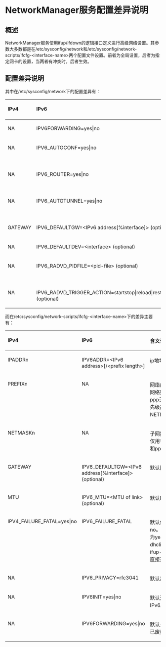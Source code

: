 # NetworkManager服务配置差异说明<a name="ZH-CN_TOPIC_0229622792"></a>

## 概述<a name="zh-cn_topic_0161841799_zh-cn_topic_0159175469_section15457154213251"></a>

NetworkManager服务使用ifup/ifdown的逻辑接口定义进行高级网络设置。其参数大多数都是在/etc/sysconfig/network和/etc/sysconfig/network-scripts/ifcfg-<interface-name\>两个配置文件设置。前者为全局设置，后者为指定网卡的设置，当两者有冲突时，后者生效。

## 配置差异说明<a name="zh-cn_topic_0161841799_zh-cn_topic_0159175469_section125411051142511"></a>

其中在/etc/sysconfig/network下的配置差异有：

<a name="zh-cn_topic_0161841799_zh-cn_topic_0159175469_table376122593014"></a>
<table><thead align="left"><tr id="zh-cn_topic_0161841799_zh-cn_topic_0159175469_row16343172516309"><th class="cellrowborder" valign="top" width="23.002300230023003%" id="mcps1.1.4.1.1"><p id="zh-cn_topic_0161841799_zh-cn_topic_0159175469_p1934452593010"><a name="zh-cn_topic_0161841799_zh-cn_topic_0159175469_p1934452593010"></a><a name="zh-cn_topic_0161841799_zh-cn_topic_0159175469_p1934452593010"></a><strong id="zh-cn_topic_0161841799_zh-cn_topic_0159175469_b1059113443114"><a name="zh-cn_topic_0161841799_zh-cn_topic_0159175469_b1059113443114"></a><a name="zh-cn_topic_0161841799_zh-cn_topic_0159175469_b1059113443114"></a>IPv4</strong></p>
</th>
<th class="cellrowborder" valign="top" width="40.564056405640564%" id="mcps1.1.4.1.2"><p id="zh-cn_topic_0161841799_zh-cn_topic_0159175469_p14344152593019"><a name="zh-cn_topic_0161841799_zh-cn_topic_0159175469_p14344152593019"></a><a name="zh-cn_topic_0161841799_zh-cn_topic_0159175469_p14344152593019"></a><strong id="zh-cn_topic_0161841799_zh-cn_topic_0159175469_b146313473111"><a name="zh-cn_topic_0161841799_zh-cn_topic_0159175469_b146313473111"></a><a name="zh-cn_topic_0161841799_zh-cn_topic_0159175469_b146313473111"></a>IPv6</strong></p>
</th>
<th class="cellrowborder" valign="top" width="36.43364336433643%" id="mcps1.1.4.1.3"><p id="zh-cn_topic_0161841799_zh-cn_topic_0159175469_p13344152533019"><a name="zh-cn_topic_0161841799_zh-cn_topic_0159175469_p13344152533019"></a><a name="zh-cn_topic_0161841799_zh-cn_topic_0159175469_p13344152533019"></a><strong id="zh-cn_topic_0161841799_zh-cn_topic_0159175469_b146511349319"><a name="zh-cn_topic_0161841799_zh-cn_topic_0159175469_b146511349319"></a><a name="zh-cn_topic_0161841799_zh-cn_topic_0159175469_b146511349319"></a>含义说明</strong></p>
</th>
</tr>
</thead>
<tbody><tr id="zh-cn_topic_0161841799_zh-cn_topic_0159175469_row934415256301"><td class="cellrowborder" valign="top" width="23.002300230023003%" headers="mcps1.1.4.1.1 "><p id="zh-cn_topic_0161841799_zh-cn_topic_0159175469_p16344192543016"><a name="zh-cn_topic_0161841799_zh-cn_topic_0159175469_p16344192543016"></a><a name="zh-cn_topic_0161841799_zh-cn_topic_0159175469_p16344192543016"></a>NA</p>
</td>
<td class="cellrowborder" valign="top" width="40.564056405640564%" headers="mcps1.1.4.1.2 "><p id="zh-cn_topic_0161841799_zh-cn_topic_0159175469_p1334482573012"><a name="zh-cn_topic_0161841799_zh-cn_topic_0159175469_p1334482573012"></a><a name="zh-cn_topic_0161841799_zh-cn_topic_0159175469_p1334482573012"></a>IPV6FORWARDING=yes|no</p>
</td>
<td class="cellrowborder" valign="top" width="36.43364336433643%" headers="mcps1.1.4.1.3 "><p id="zh-cn_topic_0161841799_zh-cn_topic_0159175469_p934414251302"><a name="zh-cn_topic_0161841799_zh-cn_topic_0159175469_p934414251302"></a><a name="zh-cn_topic_0161841799_zh-cn_topic_0159175469_p934414251302"></a>IPv6转发，默认不转发。</p>
</td>
</tr>
<tr id="zh-cn_topic_0161841799_zh-cn_topic_0159175469_row1344122517308"><td class="cellrowborder" valign="top" width="23.002300230023003%" headers="mcps1.1.4.1.1 "><p id="zh-cn_topic_0161841799_zh-cn_topic_0159175469_p9344152513303"><a name="zh-cn_topic_0161841799_zh-cn_topic_0159175469_p9344152513303"></a><a name="zh-cn_topic_0161841799_zh-cn_topic_0159175469_p9344152513303"></a>NA</p>
</td>
<td class="cellrowborder" valign="top" width="40.564056405640564%" headers="mcps1.1.4.1.2 "><p id="zh-cn_topic_0161841799_zh-cn_topic_0159175469_p123441025123013"><a name="zh-cn_topic_0161841799_zh-cn_topic_0159175469_p123441025123013"></a><a name="zh-cn_topic_0161841799_zh-cn_topic_0159175469_p123441025123013"></a>IPV6_AUTOCONF=yes|no</p>
</td>
<td class="cellrowborder" valign="top" width="36.43364336433643%" headers="mcps1.1.4.1.3 "><p id="zh-cn_topic_0161841799_zh-cn_topic_0159175469_p1134418258307"><a name="zh-cn_topic_0161841799_zh-cn_topic_0159175469_p1134418258307"></a><a name="zh-cn_topic_0161841799_zh-cn_topic_0159175469_p1134418258307"></a>IPv6转发打开是no，否则是yes。</p>
</td>
</tr>
<tr id="zh-cn_topic_0161841799_zh-cn_topic_0159175469_row3344325173018"><td class="cellrowborder" valign="top" width="23.002300230023003%" headers="mcps1.1.4.1.1 "><p id="zh-cn_topic_0161841799_zh-cn_topic_0159175469_p9344725143019"><a name="zh-cn_topic_0161841799_zh-cn_topic_0159175469_p9344725143019"></a><a name="zh-cn_topic_0161841799_zh-cn_topic_0159175469_p9344725143019"></a>NA</p>
</td>
<td class="cellrowborder" valign="top" width="40.564056405640564%" headers="mcps1.1.4.1.2 "><p id="zh-cn_topic_0161841799_zh-cn_topic_0159175469_p2344225183011"><a name="zh-cn_topic_0161841799_zh-cn_topic_0159175469_p2344225183011"></a><a name="zh-cn_topic_0161841799_zh-cn_topic_0159175469_p2344225183011"></a>IPV6_ROUTER=yes|no</p>
</td>
<td class="cellrowborder" valign="top" width="36.43364336433643%" headers="mcps1.1.4.1.3 "><p id="zh-cn_topic_0161841799_zh-cn_topic_0159175469_p113441425163010"><a name="zh-cn_topic_0161841799_zh-cn_topic_0159175469_p113441425163010"></a><a name="zh-cn_topic_0161841799_zh-cn_topic_0159175469_p113441425163010"></a>IPv6转发打开是yes，否则是no。</p>
</td>
</tr>
<tr id="zh-cn_topic_0161841799_zh-cn_topic_0159175469_row173447253307"><td class="cellrowborder" valign="top" width="23.002300230023003%" headers="mcps1.1.4.1.1 "><p id="zh-cn_topic_0161841799_zh-cn_topic_0159175469_p534417251308"><a name="zh-cn_topic_0161841799_zh-cn_topic_0159175469_p534417251308"></a><a name="zh-cn_topic_0161841799_zh-cn_topic_0159175469_p534417251308"></a>NA</p>
</td>
<td class="cellrowborder" valign="top" width="40.564056405640564%" headers="mcps1.1.4.1.2 "><p id="zh-cn_topic_0161841799_zh-cn_topic_0159175469_p8344132563010"><a name="zh-cn_topic_0161841799_zh-cn_topic_0159175469_p8344132563010"></a><a name="zh-cn_topic_0161841799_zh-cn_topic_0159175469_p8344132563010"></a>IPV6_AUTOTUNNEL=yes|no</p>
</td>
<td class="cellrowborder" valign="top" width="36.43364336433643%" headers="mcps1.1.4.1.3 "><p id="zh-cn_topic_0161841799_zh-cn_topic_0159175469_p1634492520303"><a name="zh-cn_topic_0161841799_zh-cn_topic_0159175469_p1634492520303"></a><a name="zh-cn_topic_0161841799_zh-cn_topic_0159175469_p1634492520303"></a>指定Tunnel为自动隧道模式，默认是no。</p>
</td>
</tr>
<tr id="zh-cn_topic_0161841799_zh-cn_topic_0159175469_row93441325113014"><td class="cellrowborder" valign="top" width="23.002300230023003%" headers="mcps1.1.4.1.1 "><p id="zh-cn_topic_0161841799_zh-cn_topic_0159175469_p5344192543017"><a name="zh-cn_topic_0161841799_zh-cn_topic_0159175469_p5344192543017"></a><a name="zh-cn_topic_0161841799_zh-cn_topic_0159175469_p5344192543017"></a>GATEWAY</p>
</td>
<td class="cellrowborder" valign="top" width="40.564056405640564%" headers="mcps1.1.4.1.2 "><p id="zh-cn_topic_0161841799_zh-cn_topic_0159175469_p234515256308"><a name="zh-cn_topic_0161841799_zh-cn_topic_0159175469_p234515256308"></a><a name="zh-cn_topic_0161841799_zh-cn_topic_0159175469_p234515256308"></a>IPV6_DEFAULTGW=&lt;IPv6 address[%interface]&gt; (optional)</p>
</td>
<td class="cellrowborder" valign="top" width="36.43364336433643%" headers="mcps1.1.4.1.3 "><p id="zh-cn_topic_0161841799_zh-cn_topic_0159175469_p103451125123015"><a name="zh-cn_topic_0161841799_zh-cn_topic_0159175469_p103451125123015"></a><a name="zh-cn_topic_0161841799_zh-cn_topic_0159175469_p103451125123015"></a>在IPv6中设置默认网关。</p>
</td>
</tr>
<tr id="zh-cn_topic_0161841799_zh-cn_topic_0159175469_row1234519256301"><td class="cellrowborder" valign="top" width="23.002300230023003%" headers="mcps1.1.4.1.1 "><p id="zh-cn_topic_0161841799_zh-cn_topic_0159175469_p334511251304"><a name="zh-cn_topic_0161841799_zh-cn_topic_0159175469_p334511251304"></a><a name="zh-cn_topic_0161841799_zh-cn_topic_0159175469_p334511251304"></a>NA</p>
</td>
<td class="cellrowborder" valign="top" width="40.564056405640564%" headers="mcps1.1.4.1.2 "><p id="zh-cn_topic_0161841799_zh-cn_topic_0159175469_p9345122511309"><a name="zh-cn_topic_0161841799_zh-cn_topic_0159175469_p9345122511309"></a><a name="zh-cn_topic_0161841799_zh-cn_topic_0159175469_p9345122511309"></a>IPV6_DEFAULTDEV=&lt;interface&gt; (optional)</p>
</td>
<td class="cellrowborder" valign="top" width="36.43364336433643%" headers="mcps1.1.4.1.3 "><p id="zh-cn_topic_0161841799_zh-cn_topic_0159175469_p153457255303"><a name="zh-cn_topic_0161841799_zh-cn_topic_0159175469_p153457255303"></a><a name="zh-cn_topic_0161841799_zh-cn_topic_0159175469_p153457255303"></a>指定默认转发的网卡。</p>
</td>
</tr>
<tr id="zh-cn_topic_0161841799_zh-cn_topic_0159175469_row3345825183015"><td class="cellrowborder" valign="top" width="23.002300230023003%" headers="mcps1.1.4.1.1 "><p id="zh-cn_topic_0161841799_zh-cn_topic_0159175469_p1734518251306"><a name="zh-cn_topic_0161841799_zh-cn_topic_0159175469_p1734518251306"></a><a name="zh-cn_topic_0161841799_zh-cn_topic_0159175469_p1734518251306"></a>NA</p>
</td>
<td class="cellrowborder" valign="top" width="40.564056405640564%" headers="mcps1.1.4.1.2 "><p id="zh-cn_topic_0161841799_zh-cn_topic_0159175469_p0345325193012"><a name="zh-cn_topic_0161841799_zh-cn_topic_0159175469_p0345325193012"></a><a name="zh-cn_topic_0161841799_zh-cn_topic_0159175469_p0345325193012"></a>IPV6_RADVD_PIDFILE=&lt;pid-file&gt; (optional)</p>
</td>
<td class="cellrowborder" valign="top" width="36.43364336433643%" headers="mcps1.1.4.1.3 "><p id="zh-cn_topic_0161841799_zh-cn_topic_0159175469_p1034614253307"><a name="zh-cn_topic_0161841799_zh-cn_topic_0159175469_p1034614253307"></a><a name="zh-cn_topic_0161841799_zh-cn_topic_0159175469_p1034614253307"></a>默认ipv6_radvd_pid路径：/var/run/radvd/radvd.pid。</p>
</td>
</tr>
<tr id="zh-cn_topic_0161841799_zh-cn_topic_0159175469_row15346162518300"><td class="cellrowborder" valign="top" width="23.002300230023003%" headers="mcps1.1.4.1.1 "><p id="zh-cn_topic_0161841799_zh-cn_topic_0159175469_p15346125163015"><a name="zh-cn_topic_0161841799_zh-cn_topic_0159175469_p15346125163015"></a><a name="zh-cn_topic_0161841799_zh-cn_topic_0159175469_p15346125163015"></a>NA</p>
</td>
<td class="cellrowborder" valign="top" width="40.564056405640564%" headers="mcps1.1.4.1.2 "><p id="zh-cn_topic_0161841799_zh-cn_topic_0159175469_p13460257306"><a name="zh-cn_topic_0161841799_zh-cn_topic_0159175469_p13460257306"></a><a name="zh-cn_topic_0161841799_zh-cn_topic_0159175469_p13460257306"></a>IPV6_RADVD_TRIGGER_ACTION=startstop|reload|restart|SIGHUP (optional)</p>
</td>
<td class="cellrowborder" valign="top" width="36.43364336433643%" headers="mcps1.1.4.1.3 "><p id="zh-cn_topic_0161841799_zh-cn_topic_0159175469_p19346132573014"><a name="zh-cn_topic_0161841799_zh-cn_topic_0159175469_p19346132573014"></a><a name="zh-cn_topic_0161841799_zh-cn_topic_0159175469_p19346132573014"></a>radvd默认触发动作。</p>
</td>
</tr>
</tbody>
</table>

而在/etc/sysconfig/network-scripts/ifcfg-<interface-name\>下的差异主要有：

<a name="zh-cn_topic_0161841799_zh-cn_topic_0159175469_table4128225193017"></a>
<table><thead align="left"><tr id="zh-cn_topic_0161841799_zh-cn_topic_0159175469_row034692593015"><th class="cellrowborder" valign="top" width="23.36%" id="mcps1.1.4.1.1"><p id="zh-cn_topic_0161841799_zh-cn_topic_0159175469_p14346225143017"><a name="zh-cn_topic_0161841799_zh-cn_topic_0159175469_p14346225143017"></a><a name="zh-cn_topic_0161841799_zh-cn_topic_0159175469_p14346225143017"></a><strong id="zh-cn_topic_0161841799_zh-cn_topic_0159175469_b1766035020317"><a name="zh-cn_topic_0161841799_zh-cn_topic_0159175469_b1766035020317"></a><a name="zh-cn_topic_0161841799_zh-cn_topic_0159175469_b1766035020317"></a>IPv4</strong></p>
</th>
<th class="cellrowborder" valign="top" width="40.339999999999996%" id="mcps1.1.4.1.2"><p id="zh-cn_topic_0161841799_zh-cn_topic_0159175469_p15346132533012"><a name="zh-cn_topic_0161841799_zh-cn_topic_0159175469_p15346132533012"></a><a name="zh-cn_topic_0161841799_zh-cn_topic_0159175469_p15346132533012"></a><strong id="zh-cn_topic_0161841799_zh-cn_topic_0159175469_b3663175019313"><a name="zh-cn_topic_0161841799_zh-cn_topic_0159175469_b3663175019313"></a><a name="zh-cn_topic_0161841799_zh-cn_topic_0159175469_b3663175019313"></a>IPv6</strong></p>
</th>
<th class="cellrowborder" valign="top" width="36.3%" id="mcps1.1.4.1.3"><p id="zh-cn_topic_0161841799_zh-cn_topic_0159175469_p6346142517307"><a name="zh-cn_topic_0161841799_zh-cn_topic_0159175469_p6346142517307"></a><a name="zh-cn_topic_0161841799_zh-cn_topic_0159175469_p6346142517307"></a><strong id="zh-cn_topic_0161841799_zh-cn_topic_0159175469_b18664750163114"><a name="zh-cn_topic_0161841799_zh-cn_topic_0159175469_b18664750163114"></a><a name="zh-cn_topic_0161841799_zh-cn_topic_0159175469_b18664750163114"></a>含义说明</strong></p>
</th>
</tr>
</thead>
<tbody><tr id="zh-cn_topic_0161841799_zh-cn_topic_0159175469_row63465257306"><td class="cellrowborder" valign="top" width="23.36%" headers="mcps1.1.4.1.1 "><p id="zh-cn_topic_0161841799_zh-cn_topic_0159175469_p15346192519307"><a name="zh-cn_topic_0161841799_zh-cn_topic_0159175469_p15346192519307"></a><a name="zh-cn_topic_0161841799_zh-cn_topic_0159175469_p15346192519307"></a>IPADDRn</p>
</td>
<td class="cellrowborder" valign="top" width="40.339999999999996%" headers="mcps1.1.4.1.2 "><p id="zh-cn_topic_0161841799_zh-cn_topic_0159175469_p173461625163014"><a name="zh-cn_topic_0161841799_zh-cn_topic_0159175469_p173461625163014"></a><a name="zh-cn_topic_0161841799_zh-cn_topic_0159175469_p173461625163014"></a>IPV6ADDR=&lt;IPv6 address&gt;[/&lt;prefix length&gt;]</p>
</td>
<td class="cellrowborder" valign="top" width="36.3%" headers="mcps1.1.4.1.3 "><p id="zh-cn_topic_0161841799_zh-cn_topic_0159175469_p133461225173019"><a name="zh-cn_topic_0161841799_zh-cn_topic_0159175469_p133461225173019"></a><a name="zh-cn_topic_0161841799_zh-cn_topic_0159175469_p133461225173019"></a>ip地址。</p>
</td>
</tr>
<tr id="zh-cn_topic_0161841799_zh-cn_topic_0159175469_row13347172513011"><td class="cellrowborder" valign="top" width="23.36%" headers="mcps1.1.4.1.1 "><p id="zh-cn_topic_0161841799_zh-cn_topic_0159175469_p11347192511306"><a name="zh-cn_topic_0161841799_zh-cn_topic_0159175469_p11347192511306"></a><a name="zh-cn_topic_0161841799_zh-cn_topic_0159175469_p11347192511306"></a>PREFIXn</p>
</td>
<td class="cellrowborder" valign="top" width="40.339999999999996%" headers="mcps1.1.4.1.2 "><p id="zh-cn_topic_0161841799_zh-cn_topic_0159175469_p18347825153015"><a name="zh-cn_topic_0161841799_zh-cn_topic_0159175469_p18347825153015"></a><a name="zh-cn_topic_0161841799_zh-cn_topic_0159175469_p18347825153015"></a>NA</p>
</td>
<td class="cellrowborder" valign="top" width="36.3%" headers="mcps1.1.4.1.3 "><p id="zh-cn_topic_0161841799_zh-cn_topic_0159175469_p1234752513017"><a name="zh-cn_topic_0161841799_zh-cn_topic_0159175469_p1234752513017"></a><a name="zh-cn_topic_0161841799_zh-cn_topic_0159175469_p1234752513017"></a>网络前缀，网络别名和ppp无效，优先级高于NETMASK。</p>
</td>
</tr>
<tr id="zh-cn_topic_0161841799_zh-cn_topic_0159175469_row153471625183015"><td class="cellrowborder" valign="top" width="23.36%" headers="mcps1.1.4.1.1 "><p id="zh-cn_topic_0161841799_zh-cn_topic_0159175469_p18347132511300"><a name="zh-cn_topic_0161841799_zh-cn_topic_0159175469_p18347132511300"></a><a name="zh-cn_topic_0161841799_zh-cn_topic_0159175469_p18347132511300"></a>NETMASKn</p>
</td>
<td class="cellrowborder" valign="top" width="40.339999999999996%" headers="mcps1.1.4.1.2 "><p id="zh-cn_topic_0161841799_zh-cn_topic_0159175469_p3347102511304"><a name="zh-cn_topic_0161841799_zh-cn_topic_0159175469_p3347102511304"></a><a name="zh-cn_topic_0161841799_zh-cn_topic_0159175469_p3347102511304"></a>NA</p>
</td>
<td class="cellrowborder" valign="top" width="36.3%" headers="mcps1.1.4.1.3 "><p id="zh-cn_topic_0161841799_zh-cn_topic_0159175469_p734772515307"><a name="zh-cn_topic_0161841799_zh-cn_topic_0159175469_p734772515307"></a><a name="zh-cn_topic_0161841799_zh-cn_topic_0159175469_p734772515307"></a>子网掩码，仅用于别名和ppp。</p>
</td>
</tr>
<tr id="zh-cn_topic_0161841799_zh-cn_topic_0159175469_row193471625163016"><td class="cellrowborder" valign="top" width="23.36%" headers="mcps1.1.4.1.1 "><p id="zh-cn_topic_0161841799_zh-cn_topic_0159175469_p1534742593013"><a name="zh-cn_topic_0161841799_zh-cn_topic_0159175469_p1534742593013"></a><a name="zh-cn_topic_0161841799_zh-cn_topic_0159175469_p1534742593013"></a>GATEWAY</p>
</td>
<td class="cellrowborder" valign="top" width="40.339999999999996%" headers="mcps1.1.4.1.2 "><p id="zh-cn_topic_0161841799_zh-cn_topic_0159175469_p9347132515300"><a name="zh-cn_topic_0161841799_zh-cn_topic_0159175469_p9347132515300"></a><a name="zh-cn_topic_0161841799_zh-cn_topic_0159175469_p9347132515300"></a>IPV6_DEFAULTGW=&lt;IPv6 address[%interface]&gt; (optional)</p>
</td>
<td class="cellrowborder" valign="top" width="36.3%" headers="mcps1.1.4.1.3 "><p id="zh-cn_topic_0161841799_zh-cn_topic_0159175469_p14347132523011"><a name="zh-cn_topic_0161841799_zh-cn_topic_0159175469_p14347132523011"></a><a name="zh-cn_topic_0161841799_zh-cn_topic_0159175469_p14347132523011"></a>默认网关。</p>
</td>
</tr>
<tr id="zh-cn_topic_0161841799_zh-cn_topic_0159175469_row1434762573016"><td class="cellrowborder" valign="top" width="23.36%" headers="mcps1.1.4.1.1 "><p id="zh-cn_topic_0161841799_zh-cn_topic_0159175469_p53471625203015"><a name="zh-cn_topic_0161841799_zh-cn_topic_0159175469_p53471625203015"></a><a name="zh-cn_topic_0161841799_zh-cn_topic_0159175469_p53471625203015"></a>MTU</p>
</td>
<td class="cellrowborder" valign="top" width="40.339999999999996%" headers="mcps1.1.4.1.2 "><p id="zh-cn_topic_0161841799_zh-cn_topic_0159175469_p203477255305"><a name="zh-cn_topic_0161841799_zh-cn_topic_0159175469_p203477255305"></a><a name="zh-cn_topic_0161841799_zh-cn_topic_0159175469_p203477255305"></a>IPV6_MTU=&lt;MTU of link&gt; (optional)</p>
</td>
<td class="cellrowborder" valign="top" width="36.3%" headers="mcps1.1.4.1.3 "><p id="zh-cn_topic_0161841799_zh-cn_topic_0159175469_p19348625183012"><a name="zh-cn_topic_0161841799_zh-cn_topic_0159175469_p19348625183012"></a><a name="zh-cn_topic_0161841799_zh-cn_topic_0159175469_p19348625183012"></a>默认MTU。</p>
</td>
</tr>
<tr id="zh-cn_topic_0161841799_zh-cn_topic_0159175469_row5348225173015"><td class="cellrowborder" valign="top" width="23.36%" headers="mcps1.1.4.1.1 "><p id="zh-cn_topic_0161841799_zh-cn_topic_0159175469_p203481925113014"><a name="zh-cn_topic_0161841799_zh-cn_topic_0159175469_p203481925113014"></a><a name="zh-cn_topic_0161841799_zh-cn_topic_0159175469_p203481925113014"></a>IPV4_FAILURE_FATAL=yes|no</p>
</td>
<td class="cellrowborder" valign="top" width="40.339999999999996%" headers="mcps1.1.4.1.2 "><p id="zh-cn_topic_0161841799_zh-cn_topic_0159175469_p73481225143013"><a name="zh-cn_topic_0161841799_zh-cn_topic_0159175469_p73481225143013"></a><a name="zh-cn_topic_0161841799_zh-cn_topic_0159175469_p73481225143013"></a>IPV6_FAILURE_FATAL</p>
</td>
<td class="cellrowborder" valign="top" width="36.3%" headers="mcps1.1.4.1.3 "><p id="zh-cn_topic_0161841799_zh-cn_topic_0159175469_p1581816596383"><a name="zh-cn_topic_0161841799_zh-cn_topic_0159175469_p1581816596383"></a><a name="zh-cn_topic_0161841799_zh-cn_topic_0159175469_p1581816596383"></a>默认值是no。若设置为yes，dhclient失败ifup-eth会直接退出。</p>
</td>
</tr>
<tr id="zh-cn_topic_0161841799_zh-cn_topic_0159175469_row1134822543015"><td class="cellrowborder" valign="top" width="23.36%" headers="mcps1.1.4.1.1 "><p id="zh-cn_topic_0161841799_zh-cn_topic_0159175469_p9348122573019"><a name="zh-cn_topic_0161841799_zh-cn_topic_0159175469_p9348122573019"></a><a name="zh-cn_topic_0161841799_zh-cn_topic_0159175469_p9348122573019"></a>NA</p>
</td>
<td class="cellrowborder" valign="top" width="40.339999999999996%" headers="mcps1.1.4.1.2 "><p id="zh-cn_topic_0161841799_zh-cn_topic_0159175469_p734832513017"><a name="zh-cn_topic_0161841799_zh-cn_topic_0159175469_p734832513017"></a><a name="zh-cn_topic_0161841799_zh-cn_topic_0159175469_p734832513017"></a>IPV6_PRIVACY=rfc3041</p>
</td>
<td class="cellrowborder" valign="top" width="36.3%" headers="mcps1.1.4.1.3 "><p id="zh-cn_topic_0161841799_zh-cn_topic_0159175469_p10348152518301"><a name="zh-cn_topic_0161841799_zh-cn_topic_0159175469_p10348152518301"></a><a name="zh-cn_topic_0161841799_zh-cn_topic_0159175469_p10348152518301"></a>默认禁用。</p>
</td>
</tr>
<tr id="zh-cn_topic_0161841799_zh-cn_topic_0159175469_row1134882573014"><td class="cellrowborder" valign="top" width="23.36%" headers="mcps1.1.4.1.1 "><p id="zh-cn_topic_0161841799_zh-cn_topic_0159175469_p634802533014"><a name="zh-cn_topic_0161841799_zh-cn_topic_0159175469_p634802533014"></a><a name="zh-cn_topic_0161841799_zh-cn_topic_0159175469_p634802533014"></a>NA</p>
</td>
<td class="cellrowborder" valign="top" width="40.339999999999996%" headers="mcps1.1.4.1.2 "><p id="zh-cn_topic_0161841799_zh-cn_topic_0159175469_p33481925173012"><a name="zh-cn_topic_0161841799_zh-cn_topic_0159175469_p33481925173012"></a><a name="zh-cn_topic_0161841799_zh-cn_topic_0159175469_p33481925173012"></a>IPV6INIT=yes|no</p>
</td>
<td class="cellrowborder" valign="top" width="36.3%" headers="mcps1.1.4.1.3 "><p id="zh-cn_topic_0161841799_zh-cn_topic_0159175469_p113492254302"><a name="zh-cn_topic_0161841799_zh-cn_topic_0159175469_p113492254302"></a><a name="zh-cn_topic_0161841799_zh-cn_topic_0159175469_p113492254302"></a>默认开启IPv6。</p>
</td>
</tr>
<tr id="zh-cn_topic_0161841799_zh-cn_topic_0159175469_row133491725173012"><td class="cellrowborder" valign="top" width="23.36%" headers="mcps1.1.4.1.1 "><p id="zh-cn_topic_0161841799_zh-cn_topic_0159175469_p1834922518303"><a name="zh-cn_topic_0161841799_zh-cn_topic_0159175469_p1834922518303"></a><a name="zh-cn_topic_0161841799_zh-cn_topic_0159175469_p1834922518303"></a>NA</p>
</td>
<td class="cellrowborder" valign="top" width="40.339999999999996%" headers="mcps1.1.4.1.2 "><p id="zh-cn_topic_0161841799_zh-cn_topic_0159175469_p1834982543011"><a name="zh-cn_topic_0161841799_zh-cn_topic_0159175469_p1834982543011"></a><a name="zh-cn_topic_0161841799_zh-cn_topic_0159175469_p1834982543011"></a>IPV6FORWARDING=yes|no</p>
</td>
<td class="cellrowborder" valign="top" width="36.3%" headers="mcps1.1.4.1.3 "><p id="zh-cn_topic_0161841799_zh-cn_topic_0159175469_p12349132516309"><a name="zh-cn_topic_0161841799_zh-cn_topic_0159175469_p12349132516309"></a><a name="zh-cn_topic_0161841799_zh-cn_topic_0159175469_p12349132516309"></a>默认关闭，已废弃。</p>
</td>
</tr>
</tbody>
</table>

